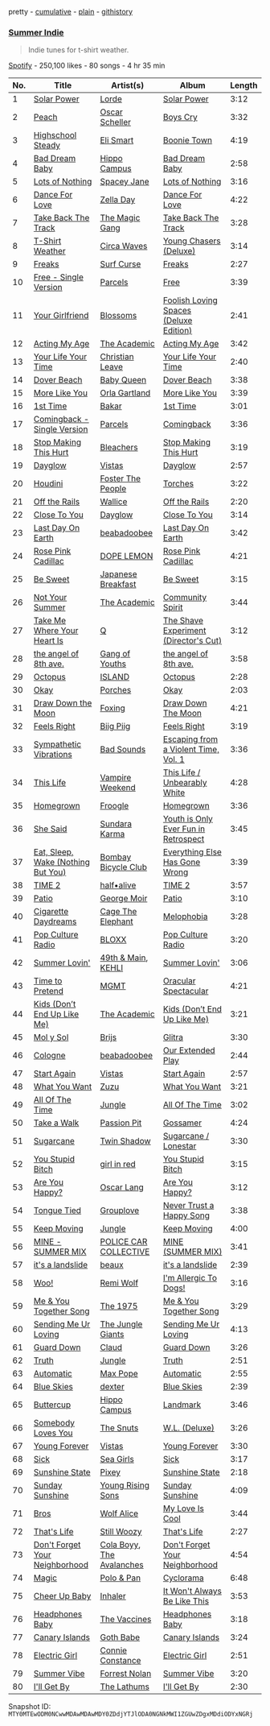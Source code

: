 pretty - [cumulative](/playlists/cumulative/37i9dQZF1DWVsh2vXzlKFb.md) - [plain](/playlists/plain/37i9dQZF1DWVsh2vXzlKFb) - [githistory](https://github.githistory.xyz/mackorone/spotify-playlist-archive/blob/main/playlists/plain/37i9dQZF1DWVsh2vXzlKFb)

### [Summer Indie](https://open.spotify.com/playlist/37i9dQZF1DWVsh2vXzlKFb)

> Indie tunes for t\-shirt weather.

[Spotify](https://open.spotify.com/user/spotify) - 250,100 likes - 80 songs - 4 hr 35 min

| No. | Title | Artist(s) | Album | Length |
|---|---|---|---|---|
| 1 | [Solar Power](https://open.spotify.com/track/3KdoeNlEN0BoAKWzaRLNZa) | [Lorde](https://open.spotify.com/artist/163tK9Wjr9P9DmM0AVK7lm) | [Solar Power](https://open.spotify.com/album/0pAF4Jr6MPQ2u0vqG2VOjd) | 3:12 |
| 2 | [Peach](https://open.spotify.com/track/7paJq7qC0xBrgoHV887VEG) | [Oscar Scheller](https://open.spotify.com/artist/6BToM88XrzNI6VL5GxazUq) | [Boys Cry](https://open.spotify.com/album/4dXFKvaVqrjEqp5wE7cBjp) | 3:32 |
| 3 | [Highschool Steady](https://open.spotify.com/track/4QMxpwLOwo4PIxpIMYjbAP) | [Eli Smart](https://open.spotify.com/artist/20ZPpiSCh8TSt6Vq07zrcb) | [Boonie Town](https://open.spotify.com/album/5nBpjXFhGx4Kg6nQ0Kmjon) | 4:19 |
| 4 | [Bad Dream Baby](https://open.spotify.com/track/4S7misxIYuUVypO0NwDwuW) | [Hippo Campus](https://open.spotify.com/artist/1btWGBz4Uu1HozTwb2Lm8A) | [Bad Dream Baby](https://open.spotify.com/album/1TBnwPS0Mbn5DsRNeSlvrR) | 2:58 |
| 5 | [Lots of Nothing](https://open.spotify.com/track/5A8f466QhliXjJxJ7h6LFB) | [Spacey Jane](https://open.spotify.com/artist/6V70yeZQCoSR2M3fyW8qiA) | [Lots of Nothing](https://open.spotify.com/album/2NqlE6CoTzeRYRYMVEab6H) | 3:16 |
| 6 | [Dance For Love](https://open.spotify.com/track/7hredXafMauuh15FNDEPnQ) | [Zella Day](https://open.spotify.com/artist/100sLnojEpcadRx4edEBA6) | [Dance For Love](https://open.spotify.com/album/4ur5fRmG36m0aYACPyCCEE) | 4:22 |
| 7 | [Take Back The Track](https://open.spotify.com/track/1oUnzYmReVbOPaFK7e06fk) | [The Magic Gang](https://open.spotify.com/artist/52pNByiBWx6SVMMqqcCA74) | [Take Back The Track](https://open.spotify.com/album/1omzsIGc6EJzxYifCYwgDi) | 3:28 |
| 8 | [T\-Shirt Weather](https://open.spotify.com/track/1uNH7kknB8MVkmh6FfDb6W) | [Circa Waves](https://open.spotify.com/artist/6hl5k4gLl1p3sjhHcb57t2) | [Young Chasers \(Deluxe\)](https://open.spotify.com/album/6lE7PexxLr5OZtAwqBkyFJ) | 3:14 |
| 9 | [Freaks](https://open.spotify.com/track/7EkWXAI1wn8Ii883ecd9xr) | [Surf Curse](https://open.spotify.com/artist/1gl0S9pS0Zw0qfa14rDD3D) | [Freaks](https://open.spotify.com/album/5WjaIWthUR3AjA0UYG3jR5) | 2:27 |
| 10 | [Free \- Single Version](https://open.spotify.com/track/6kPsTBAGRoAeCCbzYoAZIm) | [Parcels](https://open.spotify.com/artist/3oKRxpszQKUjjaHz388fVA) | [Free](https://open.spotify.com/album/6O3OdDwmvAM9S9mpk4Z3pv) | 3:39 |
| 11 | [Your Girlfriend](https://open.spotify.com/track/3tzU46wNOVaFiYRNtNYY66) | [Blossoms](https://open.spotify.com/artist/22RISwgVJyZu9lpqAcv1F5) | [Foolish Loving Spaces \(Deluxe Edition\)](https://open.spotify.com/album/0yMTm5gz3ZoUItDgE2kVru) | 2:41 |
| 12 | [Acting My Age](https://open.spotify.com/track/3kcX1eNaWhs3uqgwpRWgID) | [The Academic](https://open.spotify.com/artist/3VLf4DlBTN2ZRwygS3TNti) | [Acting My Age](https://open.spotify.com/album/2Ty2YnDFpPDqlclwEeNHVW) | 3:42 |
| 13 | [Your Life Your Time](https://open.spotify.com/track/1HWkMkgqKMLqsAPRh0KNmE) | [Christian Leave](https://open.spotify.com/artist/2G8UkPZnQ8i78L8TfqP1X6) | [Your Life Your Time](https://open.spotify.com/album/4EZaBjrZvPKOch67xp0E3J) | 2:40 |
| 14 | [Dover Beach](https://open.spotify.com/track/24xZVbTSffURaVwGfiVTOu) | [Baby Queen](https://open.spotify.com/artist/4VqlewwKZJoIcA88PYHUDd) | [Dover Beach](https://open.spotify.com/album/3cF6aotAMfbdocJDA2fLjU) | 3:38 |
| 15 | [More Like You](https://open.spotify.com/track/1UpFb9izAOYlcxWTOQzGf6) | [Orla Gartland](https://open.spotify.com/artist/3ajf12ub55b51qcS94d9Co) | [More Like You](https://open.spotify.com/album/2zX0uZRqO9wEG6Wq79T5jw) | 3:39 |
| 16 | [1st Time](https://open.spotify.com/track/4udjo5nLK61pKajakfrndc) | [Bakar](https://open.spotify.com/artist/3K2Srho6NCF3o9MswGR76H) | [1st Time](https://open.spotify.com/album/1ecGfFfdYXsJnRRLuENEtG) | 3:01 |
| 17 | [Comingback \- Single Version](https://open.spotify.com/track/5gw6D0cBSEBGlv68liOrne) | [Parcels](https://open.spotify.com/artist/3oKRxpszQKUjjaHz388fVA) | [Comingback](https://open.spotify.com/album/0EszwSv58sj1RPucFPI9Xa) | 3:36 |
| 18 | [Stop Making This Hurt](https://open.spotify.com/track/32srSGuuy12hEhrD2iCIIK) | [Bleachers](https://open.spotify.com/artist/2eam0iDomRHGBypaDQLwWI) | [Stop Making This Hurt](https://open.spotify.com/album/6Zumf6wFEd0VHxHIUoMXhX) | 3:19 |
| 19 | [Dayglow](https://open.spotify.com/track/6Mi8q6mFuC2U5pPBNYGyOv) | [Vistas](https://open.spotify.com/artist/5YA1c6yVkPnflTLMfOgjzc) | [Dayglow](https://open.spotify.com/album/5Xr2av8BUCDDdvhaJ0Mm0n) | 2:57 |
| 20 | [Houdini](https://open.spotify.com/track/5Fli1xRi01bvCjsZvKWro0) | [Foster The People](https://open.spotify.com/artist/7gP3bB2nilZXLfPHJhMdvc) | [Torches](https://open.spotify.com/album/7Kmmw7Z5D2UD5MVwdm10sT) | 3:22 |
| 21 | [Off the Rails](https://open.spotify.com/track/0h7Vz5MQyJjO4ZnMW7HTjV) | [Wallice](https://open.spotify.com/artist/6d6ts87Fxm1EdULf4CaLw4) | [Off the Rails](https://open.spotify.com/album/7lhVwtCdwtbtDkfZ0747aS) | 2:20 |
| 22 | [Close To You](https://open.spotify.com/track/4ReJJcpW8HtVnqzhf6DwNV) | [Dayglow](https://open.spotify.com/artist/6eJa3zG1QZLRB3xgRuyxbm) | [Close To You](https://open.spotify.com/album/4sRWmCgVULy1s2pMuw1uGY) | 3:14 |
| 23 | [Last Day On Earth](https://open.spotify.com/track/4yc69QtlnLzjcYSMPOtrEo) | [beabadoobee](https://open.spotify.com/artist/35l9BRT7MXmM8bv2WDQiyB) | [Last Day On Earth](https://open.spotify.com/album/7DSp5ZTFwHqzpGEMlbkVAj) | 3:42 |
| 24 | [Rose Pink Cadillac](https://open.spotify.com/track/3YC7FYhduZbYObLRCdhANa) | [DOPE LEMON](https://open.spotify.com/artist/7oZLKL1GjYiaAgssXsLmW8) | [Rose Pink Cadillac](https://open.spotify.com/album/0JUuId9ZVeNiCk9KGtAUuv) | 4:21 |
| 25 | [Be Sweet](https://open.spotify.com/track/2X3J1zgsKEkTSYnjsUQlUZ) | [Japanese Breakfast](https://open.spotify.com/artist/7MoIc5s9KXolCBH1fy9kkw) | [Be Sweet](https://open.spotify.com/album/1gEdYwz5hkFchccCnPlVyu) | 3:15 |
| 26 | [Not Your Summer](https://open.spotify.com/track/0TGNIoCn8bQJyN6AIT0fOa) | [The Academic](https://open.spotify.com/artist/3VLf4DlBTN2ZRwygS3TNti) | [Community Spirit](https://open.spotify.com/album/6sZWhOHdFpgAZSdR8NJwTe) | 3:44 |
| 27 | [Take Me Where Your Heart Is](https://open.spotify.com/track/1RJl5cZ8kFpoVFOS2x6scI) | [Q](https://open.spotify.com/artist/22vqVhfPJab5kkU9txDGX3) | [The Shave Experiment \(Director's Cut\)](https://open.spotify.com/album/6Q3iHNU0fOwOxoCvyteue0) | 3:12 |
| 28 | [the angel of 8th ave.](https://open.spotify.com/track/1ZBAWvkQlpd87kCfHopEH4) | [Gang of Youths](https://open.spotify.com/artist/142YBUGmLWCJigFLzgguf8) | [the angel of 8th ave.](https://open.spotify.com/album/128oVGwfkxHAthA6WTW4Hl) | 3:58 |
| 29 | [Octopus](https://open.spotify.com/track/5YOOWsO48mJ1yQEaPrMyAl) | [ISLAND](https://open.spotify.com/artist/1UqvcbBmsHw8rjIZe1WiZl) | [Octopus](https://open.spotify.com/album/5WkOnwih11HOBcxljyvng7) | 2:28 |
| 30 | [Okay](https://open.spotify.com/track/3a1FmKNt5614MLAh7KeWTb) | [Porches](https://open.spotify.com/artist/2JzhQYGos3RqV7MT5fWeek) | [Okay](https://open.spotify.com/album/4zuOje7GYsDwFL3ZkAxJ4W) | 2:03 |
| 31 | [Draw Down the Moon](https://open.spotify.com/track/3dfR4iZwOxuYldXTjzBykP) | [Foxing](https://open.spotify.com/artist/2dfxY7YDuYCUtWFzWTS6IR) | [Draw Down The Moon](https://open.spotify.com/album/0BY19FXSzQ2HwgRlE7FDg0) | 4:21 |
| 32 | [Feels Right](https://open.spotify.com/track/0BWBqb5XxraObLopqskk6D) | [Biig Piig](https://open.spotify.com/artist/4GoD5FJCgC0lbzde7ly44M) | [Feels Right](https://open.spotify.com/album/2p1ShoYCCYtOfyDXRS97Gn) | 3:19 |
| 33 | [Sympathetic Vibrations](https://open.spotify.com/track/0y8HL66eDhCCT7dLCHoHZd) | [Bad Sounds](https://open.spotify.com/artist/0hSgRl2U8kSaJLE2Di325f) | [Escaping from a Violent Time, Vol\. 1](https://open.spotify.com/album/2RSxh9GKlkFEAJUL8igKa4) | 3:36 |
| 34 | [This Life](https://open.spotify.com/track/46VD9EYQ2lIZcJUTptvuNF) | [Vampire Weekend](https://open.spotify.com/artist/5BvJzeQpmsdsFp4HGUYUEx) | [This Life / Unbearably White](https://open.spotify.com/album/6N1pLez4f6aCvIc4z1ipU6) | 4:28 |
| 35 | [Homegrown](https://open.spotify.com/track/7ejSwqZMZ2H9b8t315xwzt) | [Froogle](https://open.spotify.com/artist/1SoqIsFiUIuOm401HsEQso) | [Homegrown](https://open.spotify.com/album/0QgirSoQnQQdkbDdPdhYSt) | 3:36 |
| 36 | [She Said](https://open.spotify.com/track/3ZJZjjKFxTqVGJ8QIYKMjp) | [Sundara Karma](https://open.spotify.com/artist/4fgXfJCQnK6c44u4KzAtQP) | [Youth is Only Ever Fun in Retrospect](https://open.spotify.com/album/3Hua29YXoJu25qVEhmssFb) | 3:45 |
| 37 | [Eat, Sleep, Wake \(Nothing But You\)](https://open.spotify.com/track/3nClCcBmn9NnrRQkQTkx1J) | [Bombay Bicycle Club](https://open.spotify.com/artist/3pTE9iaJTkWns3mxpNQlJV) | [Everything Else Has Gone Wrong](https://open.spotify.com/album/11yHtE6IzOk6elh9cJzldJ) | 3:39 |
| 38 | [TIME 2](https://open.spotify.com/track/3Q4jOnUZcpeqSY0CALbiOP) | [half•alive](https://open.spotify.com/artist/7sOR7gk6XUlGnxj3p9F54k) | [TIME 2](https://open.spotify.com/album/3BQPC6qqEnR0fl4j2cgFzV) | 3:57 |
| 39 | [Patio](https://open.spotify.com/track/4g3WTTn3b4SH7euXZXBElU) | [George Moir](https://open.spotify.com/artist/6eNGoUHSDYfXSy5SvnN1Uu) | [Patio](https://open.spotify.com/album/3ofIUN12C1UIv5WxPskA6t) | 3:10 |
| 40 | [Cigarette Daydreams](https://open.spotify.com/track/2tznHmp70DxMyr2XhWLOW0) | [Cage The Elephant](https://open.spotify.com/artist/26T3LtbuGT1Fu9m0eRq5X3) | [Melophobia](https://open.spotify.com/album/4EK8gtQfdVsmDTji7gBFlz) | 3:28 |
| 41 | [Pop Culture Radio](https://open.spotify.com/track/5mAlQORMN7wwblaO6erw9H) | [BLOXX](https://open.spotify.com/artist/4wYzzR0lpEub1gUU8bbBTw) | [Pop Culture Radio](https://open.spotify.com/album/4GdieFGu6B28UCXob05ELp) | 3:20 |
| 42 | [Summer Lovin'](https://open.spotify.com/track/5TzW5wlm4qaJ2hwhJWIbTx) | [49th & Main](https://open.spotify.com/artist/0nnF48t4C8uqGS5HPnCN3F), [KEHLI](https://open.spotify.com/artist/1l6JUvRJkj7kHhWhMUp3AA) | [Summer Lovin'](https://open.spotify.com/album/0biYlETukeDyF2Gu51y1BS) | 3:06 |
| 43 | [Time to Pretend](https://open.spotify.com/track/4iG2gAwKXsOcijVaVXzRPW) | [MGMT](https://open.spotify.com/artist/0SwO7SWeDHJijQ3XNS7xEE) | [Oracular Spectacular](https://open.spotify.com/album/6mm1Skz3JE6AXneya9Nyiv) | 4:21 |
| 44 | [Kids \(Don’t End Up Like Me\)](https://open.spotify.com/track/6bcm4WKb0SlHqssKZyoGrB) | [The Academic](https://open.spotify.com/artist/3VLf4DlBTN2ZRwygS3TNti) | [Kids \(Don’t End Up Like Me\)](https://open.spotify.com/album/47RlVIsoWC6hL0N1nYiNUw) | 3:21 |
| 45 | [Mol y Sol](https://open.spotify.com/track/7AlzbuJ7jtFC2roWwgXvLL) | [Brijs](https://open.spotify.com/artist/1w6YfDok1oXwLvE1rlHewV) | [Glitra](https://open.spotify.com/album/7GYLONcNgPmog4Zqn8sm3b) | 3:30 |
| 46 | [Cologne](https://open.spotify.com/track/1NaDK3atogQEn9glK5fYuy) | [beabadoobee](https://open.spotify.com/artist/35l9BRT7MXmM8bv2WDQiyB) | [Our Extended Play](https://open.spotify.com/album/6EBrUVVsjIQD8N0c63mqjv) | 2:44 |
| 47 | [Start Again](https://open.spotify.com/track/3uahX9Gi4Syz5OsXO2w1eN) | [Vistas](https://open.spotify.com/artist/5YA1c6yVkPnflTLMfOgjzc) | [Start Again](https://open.spotify.com/album/36YtEo95psh4gVMQYaEmgA) | 2:57 |
| 48 | [What You Want](https://open.spotify.com/track/6GY5yMRXIN3tkXgnjbXOWH) | [Zuzu](https://open.spotify.com/artist/4GcpGBggb1BbFfG4jS2Wpm) | [What You Want](https://open.spotify.com/album/3p5IopEM2vh7z8nZNED2lz) | 3:21 |
| 49 | [All Of The Time](https://open.spotify.com/track/5cnsoV2GXggZXhC27SqYpv) | [Jungle](https://open.spotify.com/artist/59oA5WbbQvomJz2BuRG071) | [All Of The Time](https://open.spotify.com/album/4r5R7JXV1JnuxLqEnXIGMR) | 3:02 |
| 50 | [Take a Walk](https://open.spotify.com/track/4Sfa7hdVkqlM8UW5LsSY3F) | [Passion Pit](https://open.spotify.com/artist/7gjAu1qr5C2grXeQFFOGeh) | [Gossamer](https://open.spotify.com/album/14JU5SskmcyckE5I8PY6lv) | 4:24 |
| 51 | [Sugarcane](https://open.spotify.com/track/7mlmzmjgcAr6UA2py7i8Ki) | [Twin Shadow](https://open.spotify.com/artist/6fLrPFLWLSCrp7gcTZXcKb) | [Sugarcane / Lonestar](https://open.spotify.com/album/0ICkndpxzUb1HJfl6w3HfH) | 3:30 |
| 52 | [You Stupid Bitch](https://open.spotify.com/track/7Jqyl2feOikHqdCOaY9uzF) | [girl in red](https://open.spotify.com/artist/3uwAm6vQy7kWPS2bciKWx9) | [You Stupid Bitch](https://open.spotify.com/album/4oBhZqwpWAUsKobnZ9zb9W) | 3:15 |
| 53 | [Are You Happy?](https://open.spotify.com/track/4kLdC0g4IzdTL1sUlIpnh4) | [Oscar Lang](https://open.spotify.com/artist/6deCiWT7ATcDWP2Cvlalvn) | [Are You Happy?](https://open.spotify.com/album/0XqYtsDMA5ORWlPLkc2LGF) | 3:12 |
| 54 | [Tongue Tied](https://open.spotify.com/track/0GO8y8jQk1PkHzS31d699N) | [Grouplove](https://open.spotify.com/artist/3kVUvbeRdcrqQ3oHk5hPdx) | [Never Trust a Happy Song](https://open.spotify.com/album/3oylWMc9TTC6Nx4I6U3axc) | 3:38 |
| 55 | [Keep Moving](https://open.spotify.com/track/6a88fc0zSrVWGPdoj445nJ) | [Jungle](https://open.spotify.com/artist/59oA5WbbQvomJz2BuRG071) | [Keep Moving](https://open.spotify.com/album/2RfWbfIULVPJq4Ng554eyX) | 4:00 |
| 56 | [MINE \- SUMMER MIX](https://open.spotify.com/track/7b1lNk2KAFxQuXg0HJghBB) | [POLICE CAR COLLECTIVE](https://open.spotify.com/artist/4FaTP0DGcGHdaTAcUIFTQ2) | [MINE \(SUMMER MIX\)](https://open.spotify.com/album/5Ubobzkvmx4ErSAjIC7s7z) | 3:41 |
| 57 | [it's a landslide](https://open.spotify.com/track/0uOWwP2AQqdwNuXJHeuErG) | [beaux](https://open.spotify.com/artist/6aw3gb4KA0sfz1Vac4JNaj) | [it's a landslide](https://open.spotify.com/album/1Oc7fvNL3yxeXfLbYN17ER) | 2:39 |
| 58 | [Woo!](https://open.spotify.com/track/2q3VZjLVCWbJq0rICML7va) | [Remi Wolf](https://open.spotify.com/artist/0NB5HROxc8dDBXpkIi1v3d) | [I'm Allergic To Dogs!](https://open.spotify.com/album/23JijmRgLWloEMnFUwHJa2) | 3:16 |
| 59 | [Me & You Together Song](https://open.spotify.com/track/4AQzk2yNWKs6sYhZi6NzVN) | [The 1975](https://open.spotify.com/artist/3mIj9lX2MWuHmhNCA7LSCW) | [Me & You Together Song](https://open.spotify.com/album/6RicVnt1SB39xCjG81RUDo) | 3:29 |
| 60 | [Sending Me Ur Loving](https://open.spotify.com/track/1QwhWld3yDy65MJCeBelCp) | [The Jungle Giants](https://open.spotify.com/artist/6wFwvxJkurQPU2UdeD4qVt) | [Sending Me Ur Loving](https://open.spotify.com/album/4JUcT1r5eSr0B8jhuibVJ1) | 4:13 |
| 61 | [Guard Down](https://open.spotify.com/track/4Qx7ThsDRXzhxxAaSPLlI6) | [Claud](https://open.spotify.com/artist/5MaQlvNGOaTj39apHsXVq1) | [Guard Down](https://open.spotify.com/album/5v6JyuSddGvPBgxxo04ljf) | 3:26 |
| 62 | [Truth](https://open.spotify.com/track/0gOA1SWEZhRECJRguyxFFZ) | [Jungle](https://open.spotify.com/artist/59oA5WbbQvomJz2BuRG071) | [Truth](https://open.spotify.com/album/5l710vNzBqEqWo7KaXvBr1) | 2:51 |
| 63 | [Automatic](https://open.spotify.com/track/3cAZ0A6Mmwcowrnu8r7b7o) | [Max Pope](https://open.spotify.com/artist/1pW42WHCsBicnNoBkcbD7i) | [Automatic](https://open.spotify.com/album/6Z5o62tAOsM7gIeMVhm0WC) | 2:55 |
| 64 | [Blue Skies](https://open.spotify.com/track/4e11dFRYAcJyvIv9Y35ERA) | [dexter](https://open.spotify.com/artist/3bAdh9KH0kxlwrfz7Uh5Aa) | [Blue Skies](https://open.spotify.com/album/3RWu6OftP02gYbA5k0ixM0) | 2:39 |
| 65 | [Buttercup](https://open.spotify.com/track/6iCJCZqDJjmBxt07Oid6FI) | [Hippo Campus](https://open.spotify.com/artist/1btWGBz4Uu1HozTwb2Lm8A) | [Landmark](https://open.spotify.com/album/0vb1g018puu47StlIi9wxC) | 3:46 |
| 66 | [Somebody Loves You](https://open.spotify.com/track/0RWolKaKzYDxm0lf8BR4co) | [The Snuts](https://open.spotify.com/artist/4AzAfQNuAyKOFG4DZMsdAo) | [W.L\. \(Deluxe\)](https://open.spotify.com/album/6dakS3ouiZyccOIdrBBKcu) | 3:26 |
| 67 | [Young Forever](https://open.spotify.com/track/1m9BaQlbJBW02RF9jR00tX) | [Vistas](https://open.spotify.com/artist/5YA1c6yVkPnflTLMfOgjzc) | [Young Forever](https://open.spotify.com/album/1EAnB5KJlF0OEos4z0YDNj) | 3:30 |
| 68 | [Sick](https://open.spotify.com/track/1gKQL1gGEOvucV6zSjsY0P) | [Sea Girls](https://open.spotify.com/artist/45FqwUG4hTT6d39r2HUsUe) | [Sick](https://open.spotify.com/album/5l0kOd4WdDI44FLnEgpBkC) | 3:17 |
| 69 | [Sunshine State](https://open.spotify.com/track/4fdnzqkyETaIfre0df8FHk) | [Pixey](https://open.spotify.com/artist/0Mwm5rtTYi44wClH4ZXjkI) | [Sunshine State](https://open.spotify.com/album/7EWBIDFpNqrkZgN6UduHij) | 2:18 |
| 70 | [Sunday Sunshine](https://open.spotify.com/track/4wkCy8ASVWRbVZNI2V13FG) | [Young Rising Sons](https://open.spotify.com/artist/6ZUjdwG0NvY6MT7vvmluhV) | [Sunday Sunshine](https://open.spotify.com/album/0AWEqh8xWb0BSLjPFi1V8y) | 4:09 |
| 71 | [Bros](https://open.spotify.com/track/2PIcAQiSOayFwJrfWc72Qc) | [Wolf Alice](https://open.spotify.com/artist/3btzEQD6sugImIHPMRgkwV) | [My Love Is Cool](https://open.spotify.com/album/2L82g2rqAlNBcADFzayJBU) | 3:44 |
| 72 | [That's Life](https://open.spotify.com/track/32q9OuCp7wFdLZKuCXm0wl) | [Still Woozy](https://open.spotify.com/artist/4iMO20EPodreIaEl8qW66y) | [That's Life](https://open.spotify.com/album/5lCRiEhGqKcWZbqMdzrZ9j) | 2:27 |
| 73 | [Don't Forget Your Neighborhood](https://open.spotify.com/track/6LbtLmUbt5MCydSpovIJAw) | [Cola Boyy](https://open.spotify.com/artist/6CZN3MHeeEXh5PxKZivIa8), [The Avalanches](https://open.spotify.com/artist/3C8RpaI3Go0yFF9whvKoED) | [Don't Forget Your Neighborhood](https://open.spotify.com/album/65bVXONatvnkNP5Jy8u3BN) | 4:54 |
| 74 | [Magic](https://open.spotify.com/track/4XsrQYCU60mBHzjFVImgFf) | [Polo & Pan](https://open.spotify.com/artist/45yEuthJ9yq1rNXAOpBnqM) | [Cyclorama](https://open.spotify.com/album/46vqvAYDetWqC04lXDzTmc) | 6:48 |
| 75 | [Cheer Up Baby](https://open.spotify.com/track/4jwrBNhvazRacmab5ArWSZ) | [Inhaler](https://open.spotify.com/artist/6lyMYewq2SuTFIXgiv7OxH) | [It Won't Always Be Like This](https://open.spotify.com/album/54NhZZmsHYbKtTjarvGPwu) | 3:53 |
| 76 | [Headphones Baby](https://open.spotify.com/track/1lD48THcebkuZPKIgoxADP) | [The Vaccines](https://open.spotify.com/artist/0Ak6DLKHtpR6TEEnmcorKA) | [Headphones Baby](https://open.spotify.com/album/43slz2Iv1l6poOSthffyVz) | 3:18 |
| 77 | [Canary Islands](https://open.spotify.com/track/7MuU7UbVaKyu4HkHBoHwrD) | [Goth Babe](https://open.spotify.com/artist/7o96HO2zrujyATtVsqGhh3) | [Canary Islands](https://open.spotify.com/album/3T0gMffhvjVW4DQi6PUj1L) | 3:24 |
| 78 | [Electric Girl](https://open.spotify.com/track/1huzyi7reLgbLmt821wt3I) | [Connie Constance](https://open.spotify.com/artist/4RB2kk5dmocmMiHFBlmOEt) | [Electric Girl](https://open.spotify.com/album/7sgrvPjefNDij7N8707dKc) | 2:51 |
| 79 | [Summer Vibe](https://open.spotify.com/track/1SdItcSOTD14tvIo8UzA6k) | [Forrest Nolan](https://open.spotify.com/artist/3M8UUCqb0mIEn5S2lO13yv) | [Summer Vibe](https://open.spotify.com/album/3f0W0a3YNaHEjxaMZ73dOO) | 3:20 |
| 80 | [I'll Get By](https://open.spotify.com/track/76YI3HOwKnECUeRyda5JuQ) | [The Lathums](https://open.spotify.com/artist/6PXYvMeTixxDzYAYugMlbg) | [I'll Get By](https://open.spotify.com/album/2tlS8PWFmWP31jQHXWgYhn) | 2:30 |

Snapshot ID: `MTY0MTEwODM0NCwwMDAwMDAwMDY0ZDdjYTJlODA0NGNkMWI1ZGUwZDgxMDdiODYxNGRj`